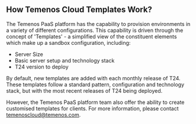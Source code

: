 ## **How Temenos Cloud Templates Work?**

The Temenos PaaS platform has the capability to provision environments in a variety of different configurations.  This capability is driven through the concept of 'Templates' - a simplified view of the constituent elements which make up a sandbox configuration, including:

- Server Size
- Basic server setup and technology stack
- T24 version to deploy

By default, new templates are added with each monthly release of T24. These templates follow a standard pattern, configuration and technology stack, but with the most recent releases of T24 being deployed.

However, the Temenos PaaS platform team also offer the ability to create customised templates for clients.  For more information, please contact temenoscloud@temenos.com.
